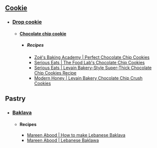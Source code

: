 ## [Cookie](https://en.wikipedia.org/wiki/Cookie)
- ### [Drop cookie](https://en.wikipedia.org/wiki/Cookie#Classification)
	- #### [Chocolate chip cookie](https://en.wikipedia.org/wiki/Chocolate_chip_cookie)
		- ##### Recipes
			- [Zoë's Baking Academy | Perfect Chocolate Chip Cookies](https://zoefrancois.substack.com/p/zoes-baking-academy-perfect-chocolate)
			- [Serious Eats | The Food Lab's Chocolate Chip Cookies](https://www.seriouseats.com/the-food-lab-best-chocolate-chip-cookie-recipe)
			- [Serious Eats | Levain Bakery-Style Super-Thick Chocolate Chip Cookies Recipe](https://www.seriouseats.com/super-thick-chocolate-chip-cookie-recipe)
			- [Modern Honey | Levain Bakery Chocolate Chip Crush Cookies](https://www.modernhoney.com/levain-bakery-chocolate-chip-crush-cookies/)
## Pastry
- ### [Baklava](https://en.wikipedia.org/wiki/Baklava)
	- #### Recipes
		- [Mareen Abood | How to make Lebanese Baklava](https://maureenabood.com/how-to-make-lebanese-baklawa/)
		- [Mareen Abood | Lebanese Baklawa](https://maureenabood.com/lebanese-baklawa-do-you-hear-what-i-hear/)
